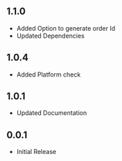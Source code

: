 ## 1.1.0

* Added Option to generate order Id
* Updated Dependencies

## 1.0.4

* Added Platform check

## 1.0.1

* Updated Documentation

## 0.0.1

* Initial Release
